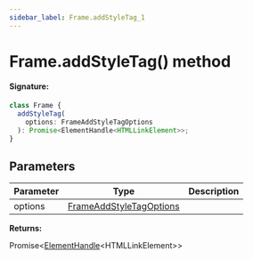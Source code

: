 ```yaml
---
sidebar_label: Frame.addStyleTag_1
---
```


# Frame.addStyleTag() method

#### Signature:

```typescript
class Frame {
  addStyleTag(
    options: FrameAddStyleTagOptions
  ): Promise<ElementHandle<HTMLLinkElement>>;
}
```

## Parameters

| Parameter | Type                                                              | Description |
| --------- | ----------------------------------------------------------------- | ----------- |
| options   | [FrameAddStyleTagOptions](./puppeteer.frameaddstyletagoptions.md) |             |

**Returns:**

Promise&lt;[ElementHandle](./puppeteer.elementhandle.md)&lt;HTMLLinkElement&gt;&gt;
